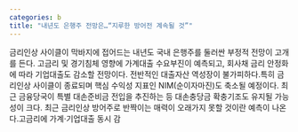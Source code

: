 ```yaml
---
categories: b
title: "내년도 은행주 전망은…“지루한 방어전 계속될 것”"
---
```

금리인상 사이클이 막바지에 접어드는 내년도 국내 은행주를 둘러싼 부정적 전망이 고개를 든다. 고금리 및 경기침체 영향에 가계대출 수요부진이 예측되고, 회사채 금리 안정화에 따라 기업대출도 감소할 전망이다. 전반적인 대출자산 역성장이 불가피하다.특히 금리인상 사이클이 종료되며 핵심 수익성 지표인 NIM(순이자마진)도 축소될 예정이다. 최근 금융당국이 특별 대손준비금 전입을 추진하는 등 대손충당금 확충기조도 유지될 가능성이 크다. 최근 금리인상 방어주로 반짝이는 매력이 오래가지 못할 것이란 예측이 나온다.고금리에 가계·기업대출 동시 감